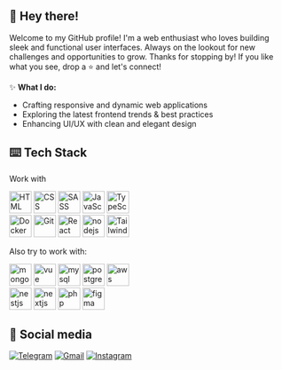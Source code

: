 ## 👋 Hey there!
Welcome to my GitHub profile! I'm a web enthusiast who loves building sleek and functional user interfaces. Always on the lookout for new challenges and opportunities to grow.
Thanks for stopping by! If you like what you see, drop a ⭐ and let's connect!

✨ **What I do:**
- Crafting responsive and dynamic web applications
- Exploring the latest frontend trends & best practices
- Enhancing UI/UX with clean and elegant design

## ⌨️ Tech Stack
Work with
<p align="left">
  <img src="https://skillicons.dev/icons?i=html" alt="HTML" width="40px" />
  <img src="https://skillicons.dev/icons?i=css" alt="CSS" width="40px" />
  <img src="https://skillicons.dev/icons?i=sass" alt="SASS" width="40px" />
  <img src="https://skillicons.dev/icons?i=js" alt="JavaScript" width="40px" />
  <img src="https://skillicons.dev/icons?i=ts" alt="TypeScript" width="40px" />
  <br>
  <img src="https://skillicons.dev/icons?i=docker" alt="Docker" width="40px" />
  <img src="https://skillicons.dev/icons?i=git" alt="Git" width="40px" />
  <img src="https://skillicons.dev/icons?i=react" alt="React" width="40px" />
  <img src="https://skillicons.dev/icons?i=nodejs" alt="nodejs" width="40px" />
  <img src="https://skillicons.dev/icons?i=tailwind" alt="Tailwind CSS" width="40px" />
</p>

Also try to work with:
<p align="left">
  <img src="https://skillicons.dev/icons?i=mongodb" alt="mongodb" width="40px" />
  <img src="https://skillicons.dev/icons?i=vue" alt="vue" width="40px" />
  <img src="https://skillicons.dev/icons?i=mysql" alt="mysql" width="40px" />
  <img src="https://skillicons.dev/icons?i=postgresql" alt="postgresql" width="40px" />
  <img src="https://skillicons.dev/icons?i=aws" alt="aws" width="40px" />
  <br>
  <img src="https://skillicons.dev/icons?i=nestjs" alt="nestjs" width="40px" />
  <img src="https://skillicons.dev/icons?i=nextjs" alt="nextjs" width="40px" />
  <img src="https://skillicons.dev/icons?i=php" alt="php" width="40px" />
  <img src="https://skillicons.dev/icons?i=figma" alt="figma" width="40px" />
</p>

## 📲 Social media
<p align="left">
  <a href="https://t.me/kd_dvgl" target="_blank"><img src="https://img.shields.io/badge/Telegram-26A5E4?style=for-the-badge&logo=telegram&logoColor=white" alt="Telegram" /></a>
  <a href="mailto:kd.dvgl@gmail.com" target="_blank"><img src="https://img.shields.io/badge/Gmail-D14836?style=for-the-badge&logo=gmail&logoColor=white" alt="Gmail" /></a>
  <a href="https://instagram.com/kd.dvgl" target="_blank"><img src="https://img.shields.io/badge/Instagram-E4405F?style=for-the-badge&logo=instagram&logoColor=white" alt="Instagram" /></a>
</p>
